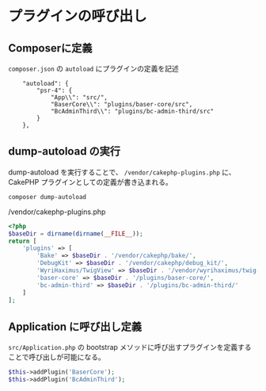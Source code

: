 # プラグインの呼び出し

## Composerに定義
`composer.json` の `autoload` にプラグインの定義を記述
```
    "autoload": {
        "psr-4": {
            "App\\": "src/",
            "BaserCore\\": "plugins/baser-core/src",
            "BcAdminThird\\": "plugins/bc-admin-third/src"
        }
    },
```
## dump-autoload の実行
dump-autoload を実行することで、 `/vendor/cakephp-plugins.php` に、CakePHP プラグインとしての定義が書き込まれる。
```
composer dump-autoload
```
/vendor/cakephp-plugins.php
```php
<?php
$baseDir = dirname(dirname(__FILE__));
return [
    'plugins' => [
        'Bake' => $baseDir . '/vendor/cakephp/bake/',
        'DebugKit' => $baseDir . '/vendor/cakephp/debug_kit/',
        'WyriHaximus/TwigView' => $baseDir . '/vendor/wyrihaximus/twig-view/',
        'baser-core' => $baseDir . '/plugins/baser-core/',
        'bc-admin-third' => $baseDir . '/plugins/bc-admin-third/'
    ]
];
```
## Application に呼び出し定義
`src/Application.php` の bootstrap メソッドに呼び出すプラグインを定義することで呼び出しが可能になる。
```php
$this->addPlugin('BaserCore');
$this->addPlugin('BcAdminThird');
```
